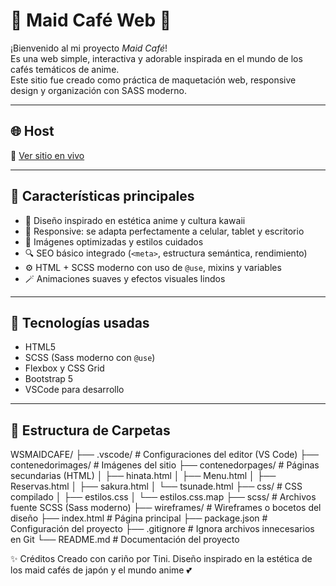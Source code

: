 # 🌸 Maid Café Web 🌸

¡Bienvenido al mi proyecto *Maid Café*!  
Es una web simple, interactiva y adorable inspirada en el mundo de los cafés temáticos de anime.  
Este sitio fue creado como práctica de maquetación web, responsive design y organización con SASS moderno.

---

## 🌐 Host 

📍 [Ver sitio en vivo](https://maidcafews.netlify.app)

---

## 🎀 Características principales

- 🍡 Diseño inspirado en estética anime y cultura kawaii
- 📱 Responsive: se adapta perfectamente a celular, tablet y escritorio
- 🌸 Imágenes optimizadas y estilos cuidados
- 🔍 SEO básico integrado (`<meta>`, estructura semántica, rendimiento)
- ⚙️ HTML + SCSS moderno con uso de `@use`, mixins y variables
- 🪄 Animaciones suaves y efectos visuales lindos
---

## 🧰 Tecnologías usadas

- HTML5
- SCSS (Sass moderno con `@use`)
- Flexbox y CSS Grid
- Bootstrap 5
- VSCode para desarrollo

---

## 📁 Estructura de Carpetas

WSMAIDCAFE/
├── .vscode/                  # Configuraciones del editor (VS Code)
├── contenedorimages/        # Imágenes del sitio
├── contenedorpages/         # Páginas secundarias (HTML)
│   ├── hinata.html
│   ├── Menu.html
│   ├── Reservas.html
│   ├── sakura.html
│   └── tsunade.html
├── css/                     # CSS compilado
│   ├── estilos.css
│   └── estilos.css.map
├── scss/                    # Archivos fuente SCSS (Sass moderno)
├── wireframes/              # Wireframes o bocetos del diseño
├── index.html               # Página principal
├── package.json             # Configuración del proyecto
├── .gitignore               # Ignora archivos innecesarios en Git
└── README.md                # Documentación del proyecto

✨ Créditos
Creado con cariño por Tini.
Diseño inspirado en la estética de los maid cafés de japón y el mundo anime 💕